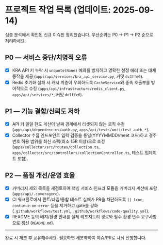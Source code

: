 # 프로젝트 작업 목록 (업데이트: 2025-09-14)

심층 분석에서 확인된 신규 이슈만 정리했습니다. 우선순위는 P0 → P1 → P2 순으로 처리하세요.

## P0 — 서비스 중단/치명적 오류
- [x] KRA API 키 누락 시 `unquote(None)` 예외를 방지하고 명확한 설정 에러 또는 대체 동작을 제공 (`apps/api/services/kra_api_service.py`, 커밋 `dc1ffe6`).
- [x] Redis 초기화 실패 시 캐시 계층이 우회하도록 `CacheService`와 종속 호출부를 방어적으로 수정 (`apps/api/infrastructure/redis_client.py`, `apps/api/services/*`, 커밋 `dc1ffe6`).

## P1 — 기능 결함/신뢰도 저하
- [x] API 키 일일 한도 계산이 날짜 경계에서 리셋되지 않는 로직 수정 (`apps/api/dependencies/auth.py`, `apps/api/tests/unit/test_auth_*`).
- [x] Collector 수집 엔드포인트 입력 검증을 통일(YYYYMMDD/meet 코드)하고 경주 번호 허용 범위를 최신 스펙(최소 15R 이상)으로 조정 (`apps/collector/src/routes/collection.ts`, `apps/collector/src/controllers/collectionController.ts`, 테스트 업데이트 포함).

## P2 — 품질 개선/운영 효율
- [x] 커버리지 제외 목록을 재검토하여 핵심 서비스·인프라 모듈을 커버리지 계산에 포함 (`apps/api/.coveragerc`).
- [x] CI 워크플로에서 린트/타입/통합 테스트 실패가 PR을 차단하도록 `|| true`, `continue-on-error` 등을 제거하고 gate를 강화 (`.github/workflows/test.yml`, `.github/workflows/code-quality.yml`).
- [x] README 등의 배지/환경 안내를 실제 리포지토리 경로와 필수 환경 변수 요구사항으로 갱신 (`README.md`).

---
완료 시 체크 후 공유해주세요. 필요하면 세분화하여 이슈/PR로 나눠 진행합니다.
